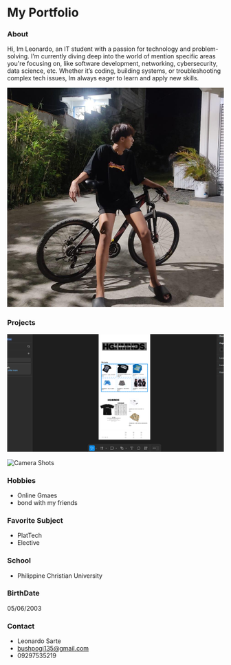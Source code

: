# My Portfolio

### About
Hi, Im Leonardo, an IT student with a passion for technology and problem-solving. I’m currently diving deep into the world of mention specific areas you're focusing on, like software development, networking, cybersecurity, data science, etc. Whether it’s coding, building systems, or troubleshooting complex tech issues, Im always eager to learn and apply new skills.


![Camera shots](bush.jpeg.jpg)


### Projects


![Figma](highminds.jpeg.PNG)



![Camera Shots](Networking.jpeg.jpg)



### Hobbies
- Online Gmaes
- bond with my friends

### Favorite Subject
- PlatTech
- Elective

### School
- Philippine Christian University

### BirthDate
05/06/2003

### Contact
- Leonardo Sarte
- bushpogi135@gmail.com
- 09297535219

